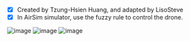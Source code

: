 - [x] Created by Tzung-Hsien Huang, and adapted by LisoSteve
- [x] In AirSim simulator, use the fuzzy rule to control the drone.

![image](https://github.com/LiaoSteve/Drone-GCS-and-AI/blob/django_app/airsim/ForAirSim_version7/Data_gif_A.gif)
![image](https://github.com/LiaoSteve/Drone-GCS-and-AI/blob/django_app/airsim/ForAirSim_version7/Data_gif_B.gif)
![image](https://github.com/LiaoSteve/Drone-GCS-and-AI/blob/django_app/airsim/ForAirSim_version7/Data_gif_F.gif)
